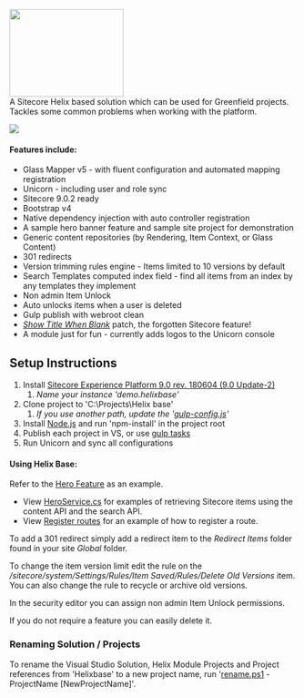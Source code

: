 <img src="https://nshackblog.files.wordpress.com/2017/02/helixbase1.png" height="154px" width="200px" /><br />
A Sitecore Helix based solution which can be used for Greenfield projects. Tackles some common problems when working with the platform.

[<img src="https://nshack31.visualstudio.com/_apis/public/build/definitions/8aa245ff-435a-46cb-97a0-3d6850ff680f/1/badge"/>](https://nshack31.visualstudio.com/Helix%20Base/_build/index?definitionId=1)

#### Features include:

* Glass Mapper v5 - with fluent configuration and automated mapping registration
* Unicorn - including user and role sync
* Sitecore 9.0.2 ready
* Bootstrap v4
* Native dependency injection with auto controller registration
* A sample hero banner feature and sample site project for demonstration
* Generic content repositories (by Rendering, Item Context, or Glass Content)
* 301 redirects
* Version trimming rules engine - Items limited to 10 versions by default
* Search Templates computed index field - find all items from an index by any templates they implement
* Non admin Item Unlock
* Auto unlocks items when a user is deleted
* Gulp publish with webroot clean
* <a href="https://jammykam.wordpress.com/2017/09/20/show-title-when-blank/">_Show Title When Blank_</a> patch, the forgotten Sitecore feature!
* A module just for fun - currently adds logos to the Unicorn console

## Setup Instructions
1. Install <a href="https://dev.sitecore.net/Downloads/Sitecore_Experience_Platform/90/Sitecore_Experience_Platform_90_Update2.aspx" target="_blank">Sitecore Experience Platform 9.0 rev. 180604 (9.0 Update-2)</a>
	1. _Name your instance 'demo.helixbase'_
2. Clone project to 'C:\Projects\Helix base'
	1. _If you use another path, update the '<a href="https://github.com/muso31/Helixbase/blob/master/gulp-config.js#L4">gulp-config.js</a>'_
3. Install <a href="https://nodejs.org/en/" target="_blank">Node.js</a> and run 'npm-install' in the project root
4. Publish each project in VS, or use <a href="https://github.com/muso31/Helixbase/blob/master/gulpfile.js#L85">gulp tasks</a>
5. Run Unicorn and sync all configurations

#### Using Helix Base:
Refer to the <a href="https://github.com/muso31/Helixbase/tree/master/src/Feature/Hero/code">Hero Feature</a> as an example.

* View <a href="https://github.com/muso31/Helixbase/blob/master/src/Feature/Hero/code/Services/HeroService.cs">HeroService.cs</a> for examples of retrieving Sitecore items using the content API and the search API.
* View <a href="https://github.com/muso31/Helixbase/blob/master/src/Feature/Hero/code/Routes/RegisterRoutes.cs">Register routes</a> for an example of how to register a route.

To add a 301 redirect simply add a redirect item to the _Redirect Items_ folder found in your site _Global_ folder.

To change the item version limit edit the rule on the _/sitecore/system/Settings/Rules/Item Saved/Rules/Delete Old Versions_ item. You can also change the rule to recycle or archive old versions. 

In the security editor you can assign non admin Item Unlock permissions.

If you do not require a feature you can easily delete it.

### Renaming Solution / Projects
To rename the Visual Studio Solution, Helix Module Projects and Project references from 'Helixbase' to a new project name, run '<a href="https://github.com/muso31/Helixbase/blob/master/tools/rename.ps1">rename.ps1</a> -ProjectName [NewProjectName]'. 

